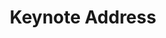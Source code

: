 ---
type: "page"
chapter: false
layout: "speaker"
title: Keynote Address
description: 
speaker: James Beswick
weight: 1
organization: Senior Developer Advocate / AWS
bio: "James Beswick is a Senior Developer Advocate for the AWS Serverless team. James works with AWS's developer customers to understand how serverless technologies can drastically change the way they think about building and running applications at massive scale with minimal administration overhead. He has previously worked as a Software Developer and Product Manager at various enterprises and startups, and has nearly a decade of experience building applications in the cloud.<p>Check out a <a href='https://www.linkedin.com/pulse/all-my-2019-serverless-content-one-place-james-beswick/'>2019 summary</a> of all of James' serverles content"
image: /images/James.Beswick.2020.jpg
twitter: jbesw
---